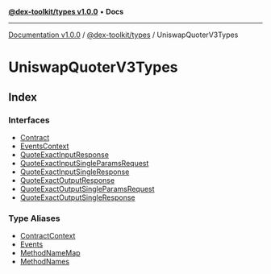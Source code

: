 [**@dex-toolkit/types v1.0.0**](../../README.md) • **Docs**

***

[Documentation v1.0.0](../../../../packages.md) / [@dex-toolkit/types](../../README.md) / UniswapQuoterV3Types

# UniswapQuoterV3Types

## Index

### Interfaces

- [Contract](interfaces/Contract.md)
- [EventsContext](interfaces/EventsContext.md)
- [QuoteExactInputResponse](interfaces/QuoteExactInputResponse.md)
- [QuoteExactInputSingleParamsRequest](interfaces/QuoteExactInputSingleParamsRequest.md)
- [QuoteExactInputSingleResponse](interfaces/QuoteExactInputSingleResponse.md)
- [QuoteExactOutputResponse](interfaces/QuoteExactOutputResponse.md)
- [QuoteExactOutputSingleParamsRequest](interfaces/QuoteExactOutputSingleParamsRequest.md)
- [QuoteExactOutputSingleResponse](interfaces/QuoteExactOutputSingleResponse.md)

### Type Aliases

- [ContractContext](type-aliases/ContractContext.md)
- [Events](type-aliases/Events.md)
- [MethodNameMap](type-aliases/MethodNameMap.md)
- [MethodNames](type-aliases/MethodNames.md)
